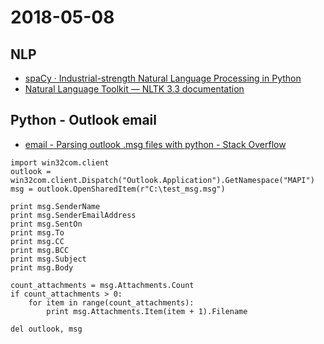# 2018-05-08

## NLP
* [spaCy · Industrial-strength Natural Language Processing in Python](https://spacy.io/)
* [Natural Language Toolkit — NLTK 3.3 documentation](http://www.nltk.org/)

## Python - Outlook email
* [email - Parsing outlook .msg files with python - Stack Overflow](https://stackoverflow.com/questions/26322255/parsing-outlook-msg-files-with-python)

```
import win32com.client
outlook = win32com.client.Dispatch("Outlook.Application").GetNamespace("MAPI")
msg = outlook.OpenSharedItem(r"C:\test_msg.msg")

print msg.SenderName
print msg.SenderEmailAddress
print msg.SentOn
print msg.To
print msg.CC
print msg.BCC
print msg.Subject
print msg.Body

count_attachments = msg.Attachments.Count
if count_attachments > 0:
    for item in range(count_attachments):
        print msg.Attachments.Item(item + 1).Filename

del outlook, msg
```